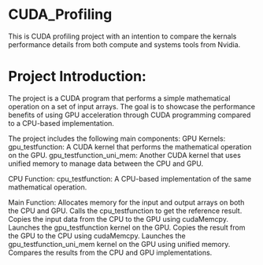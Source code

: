 # CUDA_Profiling

This is CUDA profiling project with an intention to compare the kernals performance details from both compute and systems tools from Nvidia.

# Project Introduction:
The project is a CUDA program that performs a simple mathematical operation on a set of input arrays. The goal is to showcase the performance benefits of using GPU acceleration through CUDA programming compared to a CPU-based implementation.

The project includes the following main components:
GPU Kernels:
gpu_testfunction: A CUDA kernel that performs the mathematical operation on the GPU.
gpu_testfunction_uni_mem: Another CUDA kernel that uses unified memory to manage data between the CPU and GPU.

CPU Function:
cpu_testfunction: A CPU-based implementation of the same mathematical operation.

Main Function:
Allocates memory for the input and output arrays on both the CPU and GPU.
Calls the cpu_testfunction to get the reference result.
Copies the input data from the CPU to the GPU using cudaMemcpy.
Launches the gpu_testfunction kernel on the GPU.
Copies the result from the GPU to the CPU using cudaMemcpy.
Launches the gpu_testfunction_uni_mem kernel on the GPU using unified memory.
Compares the results from the CPU and GPU implementations.


